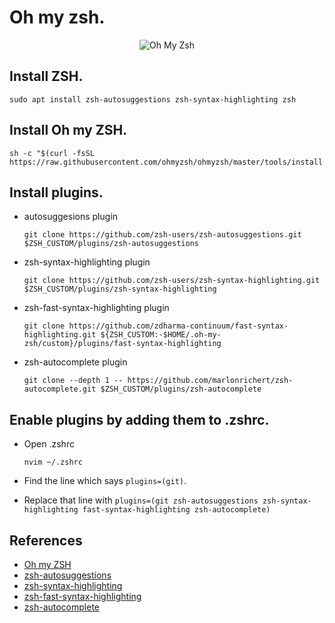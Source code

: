 # Oh my zsh.

<p align="center"><img src="https://s3.amazonaws.com/ohmyzsh/oh-my-zsh-logo.png" alt="Oh My Zsh"></p>

## Install ZSH.

```
sudo apt install zsh-autosuggestions zsh-syntax-highlighting zsh
```

## Install Oh my ZSH.

```
sh -c "$(curl -fsSL https://raw.githubusercontent.com/ohmyzsh/ohmyzsh/master/tools/install.sh)"
```

## Install plugins.

- autosuggesions plugin

  `git clone https://github.com/zsh-users/zsh-autosuggestions.git $ZSH_CUSTOM/plugins/zsh-autosuggestions`

- zsh-syntax-highlighting plugin

  `git clone https://github.com/zsh-users/zsh-syntax-highlighting.git $ZSH_CUSTOM/plugins/zsh-syntax-highlighting`

- zsh-fast-syntax-highlighting plugin

  `git clone https://github.com/zdharma-continuum/fast-syntax-highlighting.git ${ZSH_CUSTOM:-$HOME/.oh-my-zsh/custom}/plugins/fast-syntax-highlighting`

- zsh-autocomplete plugin

  `git clone --depth 1 -- https://github.com/marlonrichert/zsh-autocomplete.git $ZSH_CUSTOM/plugins/zsh-autocomplete`

## Enable plugins by adding them to .zshrc.

- Open .zshrc

  `nvim ~/.zshrc`

- Find the line which says `plugins=(git)`.
- Replace that line with
  `plugins=(git zsh-autosuggestions zsh-syntax-highlighting fast-syntax-highlighting zsh-autocomplete)`

## References

- [Oh my ZSH](https://github.com/ohmyzsh/ohmyzsh)
- [zsh-autosuggestions](https://github.com/zsh-users/zsh-autosuggestions)
- [zsh-syntax-highlighting](https://github.com/zsh-users/zsh-syntax-highlighting)
- [zsh-fast-syntax-highlighting](https://github.com/zdharma/fast-syntax-highlighting)
- [zsh-autocomplete](https://github.com/marlonrichert/zsh-autocomplete)
